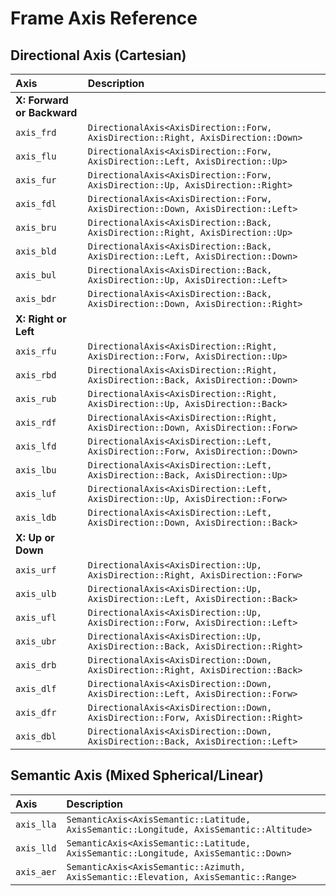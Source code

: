 # Frame Axis Reference

## Directional Axis (Cartesian)
| Axis | Description |
| :--- | :--- |
| **X: Forward or Backward** | |
| `axis_frd` | `DirectionalAxis<AxisDirection::Forw, AxisDirection::Right, AxisDirection::Down>`|
| `axis_flu` | `DirectionalAxis<AxisDirection::Forw, AxisDirection::Left, AxisDirection::Up>`|
| `axis_fur` | `DirectionalAxis<AxisDirection::Forw, AxisDirection::Up, AxisDirection::Right>`|
| `axis_fdl` | `DirectionalAxis<AxisDirection::Forw, AxisDirection::Down, AxisDirection::Left>`|
| `axis_bru` | `DirectionalAxis<AxisDirection::Back, AxisDirection::Right, AxisDirection::Up>`|
| `axis_bld` | `DirectionalAxis<AxisDirection::Back, AxisDirection::Left, AxisDirection::Down>`|
| `axis_bul` | `DirectionalAxis<AxisDirection::Back, AxisDirection::Up, AxisDirection::Left>`|
| `axis_bdr` | `DirectionalAxis<AxisDirection::Back, AxisDirection::Down, AxisDirection::Right>`|
| **X: Right or Left** | |
| `axis_rfu` | `DirectionalAxis<AxisDirection::Right, AxisDirection::Forw, AxisDirection::Up>`|
| `axis_rbd` | `DirectionalAxis<AxisDirection::Right, AxisDirection::Back, AxisDirection::Down>`|
| `axis_rub` | `DirectionalAxis<AxisDirection::Right, AxisDirection::Up, AxisDirection::Back>`|
| `axis_rdf` | `DirectionalAxis<AxisDirection::Right, AxisDirection::Down, AxisDirection::Forw>`|
| `axis_lfd` | `DirectionalAxis<AxisDirection::Left, AxisDirection::Forw, AxisDirection::Down>`|
| `axis_lbu` | `DirectionalAxis<AxisDirection::Left, AxisDirection::Back, AxisDirection::Up>`|
| `axis_luf` | `DirectionalAxis<AxisDirection::Left, AxisDirection::Up, AxisDirection::Forw>`|
| `axis_ldb` | `DirectionalAxis<AxisDirection::Left, AxisDirection::Down, AxisDirection::Back>`|
| **X: Up or Down** | |
| `axis_urf` | `DirectionalAxis<AxisDirection::Up, AxisDirection::Right, AxisDirection::Forw>`|
| `axis_ulb` | `DirectionalAxis<AxisDirection::Up, AxisDirection::Left, AxisDirection::Back>`|
| `axis_ufl` | `DirectionalAxis<AxisDirection::Up, AxisDirection::Forw, AxisDirection::Left>`|
| `axis_ubr` | `DirectionalAxis<AxisDirection::Up, AxisDirection::Back, AxisDirection::Right>`|
| `axis_drb` | `DirectionalAxis<AxisDirection::Down, AxisDirection::Right, AxisDirection::Back>`|
| `axis_dlf` | `DirectionalAxis<AxisDirection::Down, AxisDirection::Left, AxisDirection::Forw>`|
| `axis_dfr` | `DirectionalAxis<AxisDirection::Down, AxisDirection::Forw, AxisDirection::Right>`|
| `axis_dbl` | `DirectionalAxis<AxisDirection::Down, AxisDirection::Back, AxisDirection::Left>`|

## Semantic Axis (Mixed Spherical/Linear)

| Axis | Description |
| :--- | :--- |
| `axis_lla` | `SemanticAxis<AxisSemantic::Latitude, AxisSemantic::Longitude, AxisSemantic::Altitude>`|
| `axis_lld` | `SemanticAxis<AxisSemantic::Latitude, AxisSemantic::Longitude, AxisSemantic::Down>`|
| `axis_aer` | `SemanticAxis<AxisSemantic::Azimuth, AxisSemantic::Elevation, AxisSemantic::Range>`|
